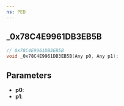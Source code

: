 ```yaml
---
ns: PED
---
```

## _0x78C4E9961DB3EB5B

```c
// 0x78C4E9961DB3EB5B
void _0x78C4E9961DB3EB5B(Any p0, Any p1);
```

## Parameters
* **p0**:
* **p1**:
